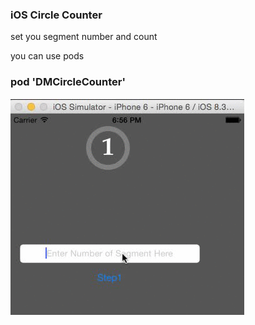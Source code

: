 
### iOS Circle Counter 

set you segment number and count

you can use pods

### pod 'DMCircleCounter'


![](https://raw.githubusercontent.com/dimohamdy/DMCircleCounter/master/DMCircleCounter/DMCounter.gif)

